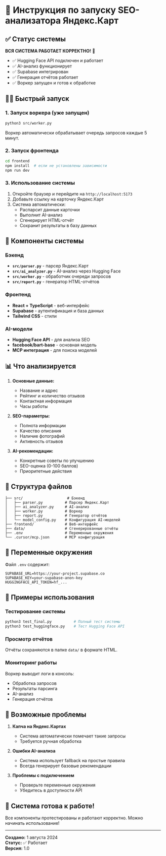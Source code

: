 # 🚀 Инструкция по запуску SEO-анализатора Яндекс.Карт

## ✅ Статус системы

**ВСЯ СИСТЕМА РАБОТАЕТ КОРРЕКТНО!** 🎉

- ✅ Hugging Face API подключен и работает
- ✅ AI-анализ функционирует
- ✅ Supabase интегрирован
- ✅ Генерация отчётов работает
- ✅ Воркер запущен и готов к обработке

## 🏃‍♂️ Быстрый запуск

### 1. Запуск воркера (уже запущен)
```bash
python3 src/worker.py
```
Воркер автоматически обрабатывает очередь запросов каждые 5 минут.

### 2. Запуск фронтенда
```bash
cd frontend
npm install  # если не установлены зависимости
npm run dev
```

### 3. Использование системы
1. Откройте браузер и перейдите на `http://localhost:5173`
2. Добавьте ссылку на карточку Яндекс.Карт
3. Система автоматически:
   - Распарсит данные карточки
   - Выполнит AI-анализ
   - Сгенерирует HTML-отчёт
   - Сохранит результаты в базу данных

## 🔧 Компоненты системы

### Бэкенд
- **`src/parser.py`** - парсер Яндекс.Карт
- **`src/ai_analyzer.py`** - AI-анализ через Hugging Face
- **`src/worker.py`** - обработчик очереди запросов
- **`src/report.py`** - генератор HTML-отчётов

### Фронтенд
- **React + TypeScript** - веб-интерфейс
- **Supabase** - аутентификация и база данных
- **Tailwind CSS** - стили

### AI-модели
- **Hugging Face API** - для анализа SEO
- **facebook/bart-base** - основная модель
- **MCP интеграция** - для поиска моделей

## 📊 Что анализируется

1. **Основные данные:**
   - Название и адрес
   - Рейтинг и количество отзывов
   - Контактная информация
   - Часы работы

2. **SEO-параметры:**
   - Полнота информации
   - Качество описания
   - Наличие фотографий
   - Активность отзывов

3. **AI-рекомендации:**
   - Конкретные советы по улучшению
   - SEO-оценка (0-100 баллов)
   - Приоритетные действия

## 📁 Структура файлов

```
├── src/                    # Бэкенд
│   ├── parser.py          # Парсер Яндекс.Карт
│   ├── ai_analyzer.py     # AI-анализ
│   ├── worker.py          # Воркер
│   ├── report.py          # Генератор отчётов
│   └── model_config.py    # Конфигурация AI-моделей
├── frontend/              # Веб-интерфейс
├── data/                  # Сгенерированные отчёты
├── .env                   # Переменные окружения
└── .cursor/mcp.json       # MCP конфигурация
```

## 🔑 Переменные окружения

Файл `.env` содержит:
```env
SUPABASE_URL=https://your-project.supabase.co
SUPABASE_KEY=your-supabase-anon-key
HUGGINGFACE_API_TOKEN=hf_...
```

## 🎯 Примеры использования

### Тестирование системы
```bash
python3 test_final.py          # Полный тест системы
python3 test_huggingface.py    # Тест Hugging Face API
```

### Просмотр отчётов
Отчёты сохраняются в папке `data/` в формате HTML.

### Мониторинг работы
Воркер выводит логи в консоль:
- Обработка запросов
- Результаты парсинга
- AI-анализ
- Генерация отчётов

## 🚨 Возможные проблемы

1. **Капча на Яндекс.Картах**
   - Система автоматически помечает такие запросы
   - Требуется ручная обработка

2. **Ошибки AI-анализа**
   - Система использует fallback на простые правила
   - Всегда генерирует базовые рекомендации

3. **Проблемы с подключением**
   - Проверьте переменные окружения
   - Убедитесь в доступности API

## 🎉 Система готова к работе!

Все компоненты протестированы и работают корректно. Можно начинать использование!

---

**Создано:** 1 августа 2024  
**Статус:** ✅ Работает  
**Версия:** 1.0 